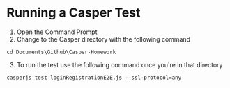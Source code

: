 # Running a Casper Test


1. Open the Command Prompt
2. Change to the Casper directory with the following command
  ```
  cd Documents\Github\Casper-Homework
  ```
3. To run the test use the following command once you're in that directory
  ```
  casperjs test loginRegistrationE2E.js --ssl-protocol=any
  ```
  

